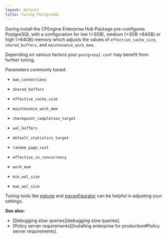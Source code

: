 ```yaml
---
layout: default
title: Tuning PostgreSQL
---
```


During install the CFEngine Enterprise Hub Package pre-configures PostgreSQL with a configuration for low (<3GB), medium (>3GB <64GB) or high (>64GB) memory which adjusts the values of `effective_cache_size`, `shared_buffers`, and `maintenance_work_mem`.

Depending on various factors your `postgresql.conf` may benefit from further tuning.

Parameters commonly tuned:

- `max_connections`

- `shared_buffers`

- `effective_cache_size`

- `maintenance_work_mem`

- `checkpoint_completion_target`

- `wal_buffers`

- `default_statistics_target`

- `random_page_cost`

- `effective_io_concurrency`

- `work_mem`

- `min_wal_size`

- `max_wal_size`

Tuning tools like [pgtune](https://github.com/kofemann/pgtune) and [pgconfigurator](https://www.cybertec-postgresql.com/en/products/pgconfigurator/) can be helpful in adjusting your settings.

**See also:**

- [Debugging slow queries][debugging slow queries].
- [Policy server requirements][Installing enterprise for production#Policy server requirements].
